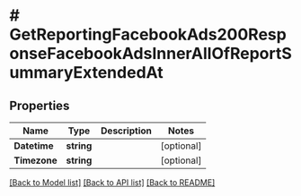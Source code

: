 # # GetReportingFacebookAds200ResponseFacebookAdsInnerAllOfReportSummaryExtendedAt


## Properties 


Name | Type | Description | Notes
------------ | ------------- | ------------- | -------------
**Datetime**| **string** |   | [optional]
**Timezone**| **string** |   | [optional]


[[Back to Model list]](../../README.md#models) [[Back to API list]](../../README.md#endpoints) [[Back to README]](../../README.md)

